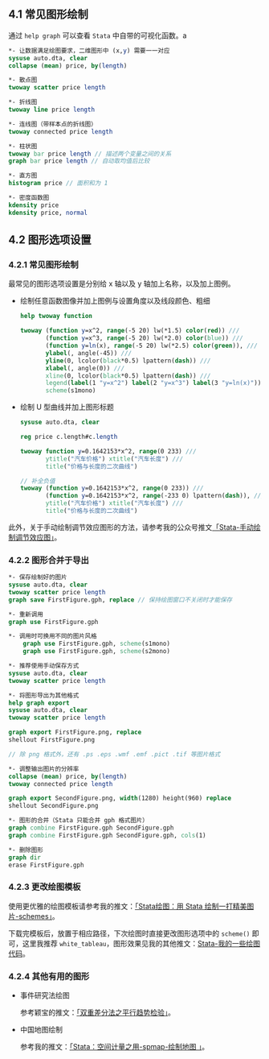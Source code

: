 ## 4.1 常见图形绘制

通过 `help graph` 可以查看 `Stata` 中自带的可视化函数。a

```stata
*- 让数据满足绘图要求，二维图形中 (x,y) 需要一一对应
sysuse auto.dta, clear
collapse (mean) price, by(length)

*- 散点图
twoway scatter price length

*- 折线图
twoway line price length

*- 连线图（带样本点的折线图）
twoway connected price length

*- 柱状图
twoway bar price length // 描述两个变量之间的关系
graph bar price length // 自动取均值后比较

*- 直方图
histogram price // 面积和为 1

*- 密度函数图
kdensity price
kdensity price, normal
```

## 4.2 图形选项设置

### 4.2.1 常见图形绘制

最常见的图形选项设置是分别给 x 轴以及 y 轴加上名称，以及加上图例。

- 绘制任意函数图像并加上图例与设置角度以及线段颜色、粗细

  ```stata
  help twoway function
  
  twoway (function y=x^2, range(-5 20) lw(*1.5) color(red)) ///
         (function y=x^3, range(-5 20) lw(*2.0) color(blue)) ///
         (function y=ln(x), range(-5 20) lw(*2.5) color(green)), ///
         ylabel(, angle(-45)) ///
         yline(0, lcolor(black*0.5) lpattern(dash)) ///
         xlabel(, angle(0)) ///
         xline(0, lcolor(black*0.5) lpattern(dash)) ///
         legend(label(1 "y=x^2") label(2 "y=x^3") label(3 "y=ln(x)")) ///
         scheme(s1mono)
  ```

- 绘制 U 型曲线并加上图形标题

  ```stata
  sysuse auto.dta, clear
  
  reg price c.length#c.length
  
  twoway function y=0.1642153*x^2, range(0 233) ///
         ytitle("汽车价格") xtitle("汽车长度") ///
         title("价格与长度的二次曲线")
  
  // 补全负值
  twoway (function y=0.1642153*x^2, range(0 233)) ///
         (function y=0.1642153*x^2, range(-233 0) lpattern(dash)), ///
         ytitle("汽车价格") xtitle("汽车长度") ///
         title("价格与长度的二次曲线")	
  ```

此外，关于手动绘制调节效应图形的方法，请参考我的公众号推文[「Stata-手动绘制调节效应图」](https://mp.weixin.qq.com/s/HZ4wZB-0lizPPZKeSeD4ow)。

### 4.2.2 图形合并于导出

```stata
*- 保存绘制好的图片
sysuse auto.dta, clear
twoway scatter price length			
graph save FirstFigure.gph, replace // 保持绘图窗口不关闭时才能保存

*- 重新调用
graph use FirstFigure.gph

*- 调用时可换用不同的图片风格
    graph use FirstFigure.gph, scheme(s1mono)
    graph use FirstFigure.gph, scheme(s2mono)

*- 推荐使用手动保存方式
sysuse auto.dta, clear
twoway scatter price length	

*- 将图形导出为其他格式
help graph export
sysuse auto.dta, clear
twoway scatter price length	

graph export FirstFigure.png, replace
shellout FirstFigure.png

// 除 png 格式外，还有 .ps .eps .wmf .emf .pict .tif 等图片格式

*- 调整输出图片的分辨率
collapse (mean) price, by(length)
twoway connected price length	

graph export SecondFigure.png, width(1280) height(960) replace
shellout SecondFigure.png

*- 图形的合并（Stata 只能合并 gph 格式图片）
graph combine FirstFigure.gph SecondFigure.gph
graph combine FirstFigure.gph SecondFigure.gph, cols(1)

*- 删除图形 
graph dir
erase FirstFigure.gph
```

### 4.2.3 更改绘图模板

使用更优雅的绘图模板请参考我的推文：[「Stata绘图：用 Stata 绘制一打精美图片-schemes」](https://mp.weixin.qq.com/s/NAVd85dXuPNvYJXwIjzd2A)。

下载完模板后，放置于相应路径，下次绘图时直接更改图形选项中的 `scheme()` 即可，这里我推荐 `white_tableau`，图形效果见我的其他推文：[Stata-我的一些绘图代码](https://mp.weixin.qq.com/s/VGlhPCb65j8uD8bTRXiOWw)。

### 4.2.4 其他有用的图形

- 事件研究法绘图

  参考颖宝的推文：[「双重差分法之平行趋势检验」](https://zhuanlan.zhihu.com/p/387732407)。

- 中国地图绘制

  参考我的推文：[「Stata：空间计量之用-spmap-绘制地图 」](https://mp.weixin.qq.com/s/aQFtLhzlTjBvGbYXmHagIg)。
